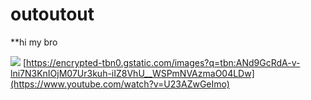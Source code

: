 # outoutout
**hi my bro



![](https://encrypted-tbn0.gstatic.com/images?q=tbn:ANd9GcRb19KTpkPJbFXIx0jzLWh16PmJf1EpUNeb3FQ6z5t7slW1fX9n)
[https://encrypted-tbn0.gstatic.com/images?q=tbn:ANd9GcRdA-v-lni7N3KnIOjM07Ur3kuh-iIZ8VhU__WSPmNVAzmaO04LDw](https://www.youtube.com/watch?v=U23AZwGeImo)
